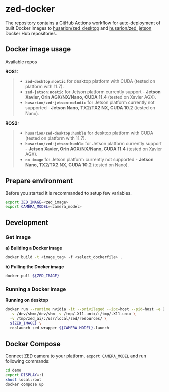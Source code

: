 # zed-docker

The repository contains a GitHub Actions workflow for auto-deployment of built Docker images to [husarion/zed_desktop](https://hub.docker.com/r/husarion/zed-desktop) and [husarion/zed_jetson](https://hub.docker.com/r/husarion/zed-jetson) Docker Hub repositories.

## Docker image usage

Available repos

**ROS1:**
> - **`zed-desktop:noetic`** for desktop platform with CUDA (tested on platform with 11.7).
> - **`zed-jetson:noetic`** for Jetson platform currently support - **Jetson Xavier, Orin AGX/NX/Nano, CUDA 11.4** (tested on Xavier AGX).
> - **`husarion/zed-jetson:melodic`** for Jetson platform currently not supported - **Jetson Nano, TX2/TX2 NX, CUDA 10.2** (tested on Nano).

**ROS2:**
> - **`husarion/zed-desktop:humble`** for desktop platform with CUDA (tested on platform with 11.7).
> - **`husarion/zed-jetson:humble`** for Jetson platform currently support - **Jetson Xavier, Orin AGX/NX/Nano, CUDA 11.4** (tested on Xavier AGX).
> - **`no image`** for Jetson platform currently not supported - **Jetson Nano, TX2/TX2 NX, CUDA 10.2** (tested on Nano).

## Prepare environment

Before you started it is recommanded to setup few variables.

```bash
export ZED_IMAGE=<zed_image>
export CAMERA_MODEL=<camera_model>
```

## Development

### Get image
**a) Building a Docker image**

```bash
docker build -t <image_tag> -f <select_dockerfile> .
```
**b) Pulling the Docker image**

```bash
docker pull ${ZED_IMAGE}
```

### Running a Docker image

**Running on desktop**

```bash
docker run --runtime nvidia -it --privileged --ipc=host --pid=host -e DISPLAY \
  -v /dev/shm:/dev/shm -v /tmp/.X11-unix/:/tmp/.X11-unix \
  -v /tmp/zed_ai/:/usr/local/zed/resources/ \
  ${ZED_IMAGE} \
  roslaunch zed_wrapper ${CAMERA_MODEL}.launch
```

## Docker Compose

Connect ZED camera to your platform, `export CAMERA_MODEL` and run following commands:

```bash
cd demo
export DISPLAY=:1
xhost local:root
docker compose up
```
